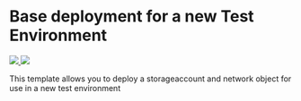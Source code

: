 # Base deployment for a new Test Environment

<a href="https://portal.azure.com/#create/Microsoft.Template/uri/https%3A%2F%2Fraw.githubusercontent.com%2Fwillemsen-it%2FWoonFriesland%2Fdeploy-testenv.json" target="_blank">
   
   <img src="http://azuredeploy.net/deploybutton.png"/>
</a>

<a href="http://armviz.io/#/?load=https%3A%2F%2github.com%2Fwillemsen-it%2FWoonFriesland%2Fblob%2Fmaster%2Fdeploy-testenv.json" target="_blank">
    <img src="http://armviz.io/visualizebutton.png"/>
</a>

This template allows you to deploy a storageaccount and network object for use in a new test environment